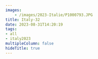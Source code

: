 ```yaml
---
images:
    - /images/2023-Italie/P1000793.JPG
title: Italy-32
date: 2023-08-31T14:20:19
tags:
- all
- italy2023
multipleColumn: false
hideTitle: true
---
```


